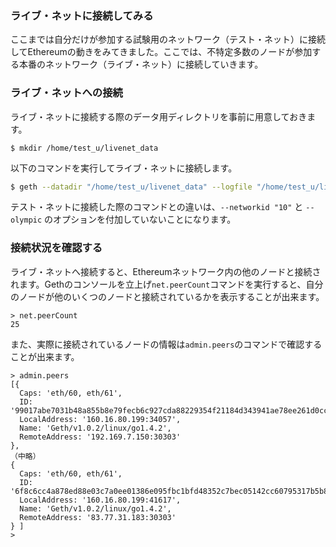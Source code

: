 ### ライブ・ネットに接続してみる

ここまでは自分だけが参加する試験用のネットワーク（テスト・ネット）に接続してEthereumの動きをみてきました。ここでは、不特定多数のノードが参加する本番のネットワーク（ライブ・ネット）に接続していきます。

### ライブ・ネットへの接続
ライブ・ネットに接続する際のデータ用ディレクトリを事前に用意しておきます。
```plain
$ mkdir /home/test_u/livenet_data
```
以下のコマンドを実行してライブ・ネットに接続します。
```bash
$ geth --datadir "/home/test_u/livenet_data" --logfile "/home/test_u/livenet_data/geth_01.log" 2>> /home/test_u/livenet_data/e01.log &
```
テスト・ネットに接続した際のコマンドとの違いは、`--networkid "10"` と `--olympic` のオプションを付加していないことになります。

### 接続状況を確認する
ライブ・ネットへ接続すると、Ethereumネットワーク内の他のノードと接続されます。Gethのコンソールを立上げ`net.peerCount`コマンドを実行すると、自分のノードが他のいくつのノードと接続されているかを表示することが出来ます。
```
> net.peerCount
25
```
また、実際に接続されているノードの情報は`admin.peers`のコマンドで確認することが出来ます。
```plain
> admin.peers
[{
  Caps: 'eth/60, eth/61',
  ID: '99017abe7031b48a855b8e79fecb6c927cda88229354f21184d343941ae78ee261d0ccb9f9999f620f96bd729b2cb7c4e8cdf3218d71b016fe531ff439b81dcc',
  LocalAddress: '160.16.80.199:34057',
  Name: 'Geth/v1.0.2/linux/go1.4.2',
  RemoteAddress: '192.169.7.150:30303'
}, 
（中略）
{
  Caps: 'eth/60, eth/61',
  ID: '6f8c6cc4a878ed88e03c7a0ee01386e095fbc1bfd48352c7bec05142cc60795317b5b8c5e9afc9863a414541df4d5b1627a86418177857166171fd45497c75ab',
  LocalAddress: '160.16.80.199:41617',
  Name: 'Geth/v1.0.2/linux/go1.4.2',
  RemoteAddress: '83.77.31.183:30303'
} ]
>
```